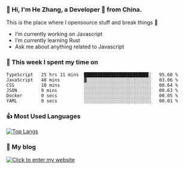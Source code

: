 ### 👋 Hi, I'm He Zhang, a Developer 🚀 from China.

This is the place where I opensource stuff and break things :rofl:

- I’m currently working on Javascript
- I’m currently learning Rust
- Ask me about anything related to Javascript

### 💪 This week I spent my time on 
<!--START_SECTION:waka-->

```text
TypeScript   25 hrs 11 mins  ████████████████████████░   95.60 %
JavaScript   48 mins         ▓░░░░░░░░░░░░░░░░░░░░░░░░   03.06 %
CSS          10 mins         ░░░░░░░░░░░░░░░░░░░░░░░░░   00.64 %
JSON         9 mins          ░░░░░░░░░░░░░░░░░░░░░░░░░   00.63 %
Docker       0 secs          ░░░░░░░░░░░░░░░░░░░░░░░░░   00.05 %
YAML         0 secs          ░░░░░░░░░░░░░░░░░░░░░░░░░   00.01 %
```

<!--END_SECTION:waka-->

### 👍 Most Used Languages
[![Top Langs](https://github-readme-stats.vercel.app/api/top-langs/?username=zhanghecool&layout=compact)](https://zhanghe.cool)

### 🌈 My blog 
[![Click to enter my website](https://cdn.jsdelivr.net/gh/zhanghecool/assets/images/gif/zhanghecools.gif)](https://zhanghe.cool)
